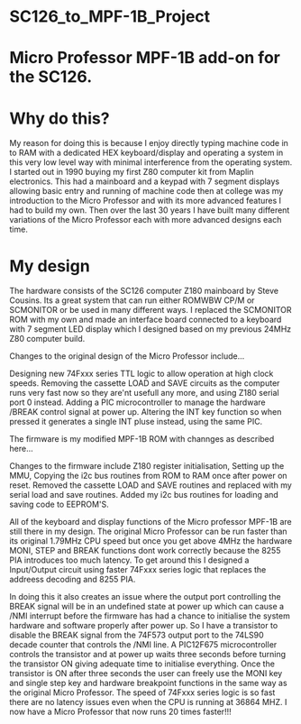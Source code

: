 # SC126_to_MPF-1B_Project
# Micro Professor MPF-1B add-on for the SC126.

# Why do this?
My reason for doing this is because I enjoy directly typing machine code in to RAM with a dedicated HEX keyboard/display and operating a system in this very low level way with minimal interference from the operating system.
I started out in 1990 buying my first Z80 computer kit from Maplin electronics. This had a mainboard and a keypad with 7 segment displays allowing basic entry and running of machine code then at college was my introduction to the Micro Professor and with its more advanced features I had to build my own. Then over the last 30 years I have built many different variations of the Micro Professor each with more advanced designs each time. 

# My design
The hardware consists of the SC126 computer Z180 mainboard by Steve Cousins. Its a great system that can run either ROMWBW CP/M or SCMONITOR or be used in many different ways. 
I replaced the SCMONITOR ROM with my own and made an interface board connected to a keyboard with 7 segment LED display which I designed based on my previous 24MHz Z80 computer build.

Changes to the original design of the Micro Professor include... 

Designing new 74Fxxx series TTL logic to allow operation at high clock speeds.
Removing the cassette LOAD and SAVE circuits as the computer runs very fast now so they are'nt usefull any more, and using Z180 serial port 0 instead.
Adding a PIC microcontroller to manage the hardware /BREAK control signal at power up. 
Altering the INT key function so when pressed it generates a single INT pluse instead, using the same PIC.

The firmware is my modified MPF-1B ROM with channges as described here...

Changes to the firmware include Z180 register initialisation, 
Setting up the MMU, 
Copying the i2c bus routines from ROM to RAM once after power on reset.
Removed the cassette LOAD and SAVE routines and replaced with my serial load and save routines.
Added my i2c bus routines for loading and saving code to EEPROM'S.

All of the keyboard and display functions of the Micro professor MPF-1B are still there in my design.
The original Micro Professor can be run faster than its original 1.79MHz CPU speed but once you get above 4MHz the hardware MONI, STEP and BREAK functions dont work 
correctly because the 8255 PIA introduces too much latency.
To get around this I designed a Input/Output circuit using faster 74Fxxx series logic that replaces the addreess decoding and 8255 PIA.

In doing this it also creates an issue where the output port controlling the BREAK signal will be in an undefined state at power up which can cause 
a /NMI interrupt before the firmware has had a chance to initialise the system hardware and software properly after power up. So I have a transistor to disable 
the BREAK signal from the 74F573 output port to the 74LS90 decade counter that controls the /NMI line. A PIC12F675 microcontroller controls the transistor and at 
power up waits three seconds before turning the transistor ON giving adequate time to initialise everything. 
Once the transistor is ON after three seconds the user can freely use the MONI key and single step key and hardware breakpoint functions in the same way as the 
original Micro Professor. The speed of 74Fxxx series logic is so fast there are no latency issues even when the CPU is running at 36864 MHZ.
I now have a Micro Professor that now runs 20 times faster!!!


